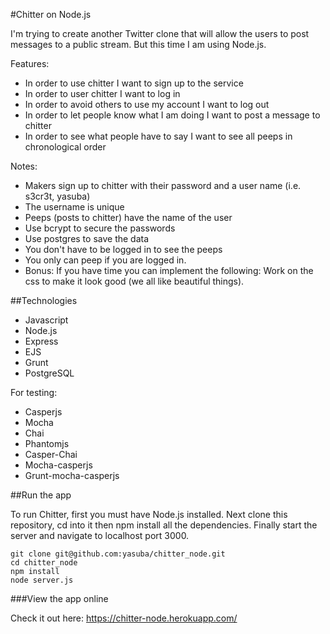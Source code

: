 #Chitter on Node.js

I'm trying to create another Twitter clone that will allow the users to post messages to a public stream. But this time I am using Node.js.

Features:

+ In order to use chitter I want to sign up to the service
+ In order to user chitter I want to log in
+ In order to avoid others to use my account I want to log out
+ In order to let people know what I am doing I want to post a message to chitter
+ In order to see what people have to say I want to see all peeps in chronological order

Notes:
+ Makers sign up to chitter with their password and a user name (i.e. s3cr3t, yasuba)
+ The username is unique
+ Peeps (posts to chitter) have the name of the user
+ Use bcrypt to secure the passwords
+ Use postgres to save the data
+ You don't have to be logged in to see the peeps
+ You only can peep if you are logged in.
+ Bonus: If you have time you can implement the following: Work on the css to make it look good (we all like beautiful things).

##Technologies

* Javascript
* Node.js
* Express
* EJS
* Grunt
* PostgreSQL

For testing:
* Casperjs
* Mocha
* Chai
* Phantomjs
* Casper-Chai
* Mocha-casperjs
* Grunt-mocha-casperjs

##Run the app

To run Chitter, first you must have Node.js installed. Next clone this repository, cd into it then npm install all the dependencies. Finally start the server and navigate to localhost port 3000.

    git clone git@github.com:yasuba/chitter_node.git
    cd chitter_node
    npm install
    node server.js

###View the app online

Check it out here: https://chitter-node.herokuapp.com/

